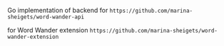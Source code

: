 Go implementation of backend for
`https://github.com/marina-sheigets/word-wander-api`

for Word Wander extension
`https://github.com/marina-sheigets/word-wander-extension`
